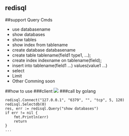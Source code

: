 redisql
----
##support Query Cmds
* use databasename
* show databases
* show tables
* show index from tablename
* create database databasename
* create table tablename(field1 type1, ...);
* create index indexname on tablename(field);
* insert into tablename(field1 ...) values(value1 ...)
* select
* Limit
* Other Comming soon

##how to use
###client
![](https://github.com/qianlnk/redisql/blob/master/redisql.jpg)
###call by golang
```golang
redisql.Connect("127.0.0.1", "6379", "", "tcp", 5, 120)
redisql.Selectdb(0)
res, err := redisql.Query("show databases")
if err != nil {
	fmt.Println(err)
	return
}
...
```
